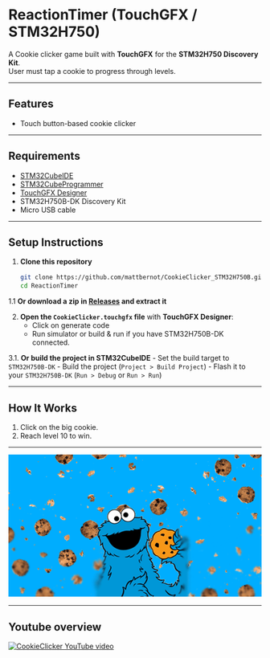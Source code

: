 # ReactionTimer (TouchGFX / STM32H750)

A Cookie clicker game built with **TouchGFX** for the **STM32H750 Discovery Kit**.  
User must tap a cookie to progress through levels.

---

## Features

- Touch button-based cookie clicker

---

## Requirements

- [STM32CubeIDE](https://www.st.com/en/development-tools/stm32cubeide.html)
- [STM32CubeProgrammer](https://www.st.com/en/development-tools/stm32cubeprog.html)
- [TouchGFX Designer](https://www.st.com/en/development-tools/touchgfxdesigner.html)
- STM32H750B-DK Discovery Kit
- Micro USB cable

---

## Setup Instructions

1. **Clone this repository**
    ```bash
    git clone https://github.com/mattbernot/CookieClicker_STM32H750B.git
    cd ReactionTimer
    ```
1.1 **Or download a zip in [Releases](https://github.com/mattbernot/CookieClicker_STM32H750B/releases) and extract it**
    

2. **Open the `CookieClicker.touchgfx` file** with **TouchGFX Designer**:
    - Click on generate code
    - Run simulator or build & run if you have STM32H750B-DK connected.

3.1. **Or build the project in STM32CubeIDE**
    - Set the build target to `STM32H750B-DK`
    - Build the project (`Project > Build Project`)
    - Flash it to your `STM32H750B-DK` (`Run > Debug` or `Run > Run`)

---

## How It Works

1. Click on the big cookie.
2. Reach level 10 to win.

---

![CookieClicker](images/cc.png)

---

## Youtube overview
[![CookieClicker YouTube video](https://img.youtube.com/vi/qk-OavF2OSA/0.jpg)](https://www.youtube.com/watch?v=qk-OavF2OSA)
